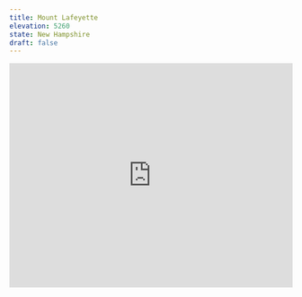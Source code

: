 ```yaml
---
title: Mount Lafeyette 
elevation: 5260
state: New Hampshire
draft: false
---
```

<iframe class="alltrails" src="https://www.alltrails.com/widget/trail/us/new-hampshire/mount-lafayette-and-franconia-ridge-trail-loop?u=i&sh=q5vqbr" width="100%" height="400" frameborder="0" scrolling="no" marginheight="0" marginwidth="0" title="AllTrails: Trail Guides and Maps for Hiking, Camping, and Running"></iframe>
